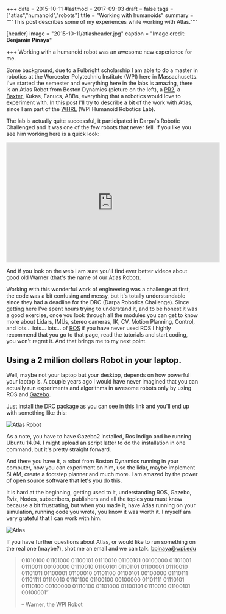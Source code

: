 +++
date = 2015-10-11
#lastmod = 2017-09-03
draft = false
tags = ["atlas","humanoid","robots"]
title = "Working with humanoids"
summary = """This post describes some of my experiences while working with Atlas."""

[header]
image = "2015-10-11/atlasheader.jpg"
caption = "Image credit: **Benjamin Pinaya**"

+++
Working with a humanoid robot was an awesome new experience for me.

Some background, due to a Fulbright scholarship I am able to do a master in robotics at the Worcester Polytechnic Institute (WPI) here in Massachusetts. I've started the semester and everything here in the labs is amazing, there is an Atlas Robot from Boston Dynamics (picture on the left), a [PR2](http://www.willowgarage.com/pages/pr2/overview), a [Baxter](http://www.rethinkrobotics.com/baxter/), Kukas, Fanucs, ABBs, everything that a robotics would love to experiment with. In this post I'll try to describe a bit of the work with Atlas, since I am part of the [WHRL](http://ecewp.ece.wpi.edu/wordpress/whrl/) (WPI Humanoid Robotics Lab).

The lab is actually quite successful, it participated in Darpa's Robotic Challenged and it was one of the few robots that never fell. If you like you see him working here is a quick look:

<iframe width="560" height="315" src="https://www.youtube.com/embed/UOaD6mQnd1M" frameborder="0" allowfullscreen></iframe>

And if you look on the web I am sure you'll find ever better videos about good old Warner (that's the name of our Atlas Robot).

Working with this wonderful work of engineering was a challenge at first, the code was a bit confusing and messy, but it's totally understandable since they had a deadline for the DRC (Darpa Robotics Challenge). Since getting here I've spent hours trying to understand it, and to be honest it was a good exercise, once you look through all the modules you can get to know more about Lidars, IMUs, stereo cameras, IK, CV, Motion Planning, Control, and lots... lots... lots... of [ROS](http://www.ros.org/) if you have never used ROS I highly recommend that you go to that page, read the tutorials and start coding, you won't regret it. And that brings me to my next point.

## Using a 2 million dollars Robot in your laptop.

Well, maybe not your laptop but your desktop, depends on how powerful your laptop is. A couple years ago I would have never imagined that you can actually run experiments and algorithms in awesome robots only by using ROS and [Gazebo](http://gazebosim.org/).

Just install the DRC package as you can see [in this link](http://gazebosim.org/tutorials?tut=drcsim_install) and you'll end up with something like this:

![Atlas Robot](/img/2015-10-11/atlas.png)

As a note, you have to have Gazebo2 installed, Ros Indigo and be running Ubuntu 14.04. I might upload an script latter to do the installation in one command, but it's pretty straight forward.

And there you have it, a robot from Boston Dynamics running in your computer, now you can experiment on him, use the lidar, maybe implement SLAM, create a footstep planner and much more. I am amazed by the power of open source software that let's you do this.

It is hard at the beginning, getting used to it, understanding ROS, Gazebo, Rviz, Nodes, subscribers, publishers and all the topics you must know because a bit frustrating, but when you made it, have Atlas running on your simulation, running code you wrote, you know it was worth it. I myself am very grateful that I can work with him.

![Atlas](/img/2015-10-11/atlas2.jpg)

If you have further questions about Atlas, or would like to run something on the real one (maybe?), shot me an email and we can talk. bpinaya@wpi.edu

<blockquote class="pullquote">

  <p>01010100 01101000 01100101 01110010 01100101 00100000 01101001 01110011 00100000 01110010 01100101 01101101 01100001 01110010 01101011 01100001 01100010 01101100 01100101 00100000 01110111 01101111 01110010 01101100 01100100 00100000 01101111 01110101 01110100 00100000 01110100 01101000 01100101 01110010 01100101 00100001” </p>
 <p>– Warner, the WPI Robot</p>
 
</blockquote>  
